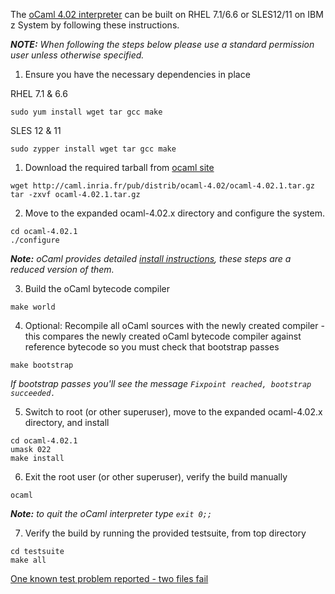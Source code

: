 The [oCaml 4.02 interpreter](https://ocaml.org/releases/4.02.html) can be built on RHEL 7.1/6.6 or SLES12/11 on IBM z System by following these instructions.

_**NOTE:** When following the steps below please use a standard permission user unless otherwise specified._

1. Ensure you have the necessary dependencies in place  

  RHEL 7.1 & 6.6
  ```Shell
  sudo yum install wget tar gcc make
  ```
  SLES 12 & 11
  ```Shell
  sudo zypper install wget tar gcc make
  ```
1. Download the required tarball from [ocaml site](https://ocaml.org/releases/4.02.html)

  ```Shell
  wget http://caml.inria.fr/pub/distrib/ocaml-4.02/ocaml-4.02.1.tar.gz
  tar -zxvf ocaml-4.02.1.tar.gz
  ```
2. Move to the expanded ocaml-4.02.x directory and configure the system.

  ```Shell
  cd ocaml-4.02.1
  ./configure
  ```
  _**Note:** oCaml provides detailed [install instructions]( http://caml.inria.fr/pub/distrib/ocaml-4.02/notes/INSTALL), these steps are a reduced version of them._

3. Build the oCaml bytecode compiler

  ```shell
  make world
  ```

4. Optional: Recompile all oCaml sources with the newly created compiler - this compares the newly created oCaml bytecode compiler against reference bytecode so you must check that bootstrap passes

  ```shell
  make bootstrap
  ```
  _If bootstrap passes you'll see the message `Fixpoint reached, bootstrap succeeded.`_

5. Switch to root (or other superuser), move to the expanded ocaml-4.02.x directory, and install

  ```shell
  cd ocaml-4.02.1
  umask 022
  make install
  ```

6. Exit the root user (or other superuser), verify the build manually 

  ```shell
  ocaml
  ```
  _**Note:** to quit the oCaml interpreter type `exit 0;;`_

7. Verify the build by running the provided testsuite, from top directory

  ```Shell
  cd testsuite
  make all
  ```
  [One known test problem reported - two files fail](http://caml.inria.fr/mantis/view.php?id=6630)
